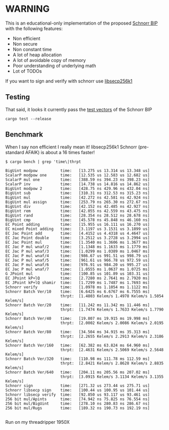# WARNING

This is an educational-only implementation of the proposed [Schnorr BIP](https://github.com/sipa/bips/blob/bip-schnorr/bip-schnorr.mediawiki) with the following features:

* Non efficient
* Non secure
* Non constant time
* A lot of heap allocation
* A lot of avoidable copy of memory
* Poor understanding of underlying math
* Lot of TODOs 

If you want to sign and verify with schnorr use [libsecp256k1]()


## Testing

That said, it looks it currently pass the [test vectors](https://github.com/sipa/bips/blob/bip-schnorr/bip-schnorr.mediawiki#test-vectors) of the Schnorr BIP

```
cargo test --release
```

## Benchmark

When I say non efficient I really mean it!
libsecp256k1 Schnorr (pre-standard AFAIK) is about a 16 times faster!

```
$ cargo bench | grep 'time\|thrpt

BigUint modpow          time:   [13.275 us 13.314 us 13.348 us]
ScalarP modpow one      time:   [12.535 us 12.583 us 12.682 us]
ScalarP mul one         time:   [388.59 ns 394.23 ns 398.23 ns]
ScalarP inv             time:   [14.738 us 14.816 us 14.862 us]
BigUint modpow 2        time:   [428.75 ns 429.96 ns 432.04 ns]
BigUint sub             time:   [310.31 ns 312.53 ns 315.23 ns]
BigUint mul             time:   [42.272 ns 42.581 ns 42.924 ns]
BigUint mul assign      time:   [253.79 ns 265.30 ns 272.67 ns]
BigUint div             time:   [42.152 ns 42.485 ns 42.927 ns]
BigUint rem             time:   [42.055 ns 42.559 ns 43.475 ns]
BigUint rand            time:   [28.354 ns 28.512 ns 28.678 ns]
BigUint cmp             time:   [45.578 ns 45.848 ns 46.160 ns]
EC Point adding         time:   [15.955 us 16.111 us 16.270 us]
EC mixed Point adding   time:   [3.1197 us 3.1531 us 3.1899 us]
EC Jac Point add        time:   [4.4152 us 4.4318 us 4.4647 us]
EC Jac Point double     time:   [3.2512 us 3.2728 us 3.2994 us]
EC Jac Point mul        time:   [1.3540 ms 1.3606 ms 1.3677 ms]
EC Jac P mul wnaf/2     time:   [1.1348 ms 1.1633 ms 1.1779 ms]
EC Jac P mul wnaf/3     time:   [1.0299 ms 1.0389 ms 1.0467 ms]
EC Jac P mul wnaf/4     time:   [986.67 us 991.51 us 998.79 us]
EC Jac P mul wnaf/5     time:   [961.61 us 966.78 us 972.59 us]
EC Jac P mul wnaf/6     time:   [976.91 us 984.20 us 995.27 us]
EC Jac P mul wnaf/7     time:   [1.0555 ms 1.0637 ms 1.0725 ms]
G JPoint mul            time:   [100.85 us 101.89 us 103.31 us]
EC JPoint kP+lQ         time:   [2.7280 ms 2.7641 ms 2.7920 ms]
EC JPoint kP+lQ shamir  time:   [1.7299 ms 1.7487 ms 1.7693 ms]
Schnorr verify          time:   [1.0978 ms 1.1054 ms 1.1122 ms]
Schnorr Batch Ver/10    time:   [6.6425 ms 6.6767 ms 6.7555 ms]
                        thrpt:  [1.4803 Kelem/s 1.4978 Kelem/s 1.5054 Kelem/s]
Schnorr Batch Ver/20    time:   [11.242 ms 11.342 ms 11.446 ms]
                        thrpt:  [1.7474 Kelem/s 1.7633 Kelem/s 1.7790 Kelem/s]
Schnorr Batch Ver/40    time:   [19.807 ms 19.915 ms 19.998 ms]
                        thrpt:  [2.0002 Kelem/s 2.0086 Kelem/s 2.0195 Kelem/s]
Schnorr Batch Ver/80    time:   [34.504 ms 34.915 ms 35.313 ms]
                        thrpt:  [2.2655 Kelem/s 2.2913 Kelem/s 2.3186 Kelem/s]
Schnorr Batch Ver/160   time:   [62.382 ms 63.824 ms 64.960 ms]
                        thrpt:  [2.4631 Kelem/s 2.5069 Kelem/s 2.5648 Kelem/s]
Schnorr Batch Ver/320   time:   [110.98 ms 111.78 ms 112.59 ms]
                        thrpt:  [2.8421 Kelem/s 2.8628 Kelem/s 2.8835 Kelem/s]
Schnorr Batch Ver/640   time:   [204.11 ms 205.56 ms 207.02 ms]
                        thrpt:  [3.0915 Kelem/s 3.1134 Kelem/s 3.1355 Kelem/s]
Schnorr sign            time:   [271.32 us 273.44 us 275.71 us]
Schnorr libsecp sign    time:   [100.44 us 100.95 us 101.44 us]
Schnorr libsecp verify  time:   [92.850 us 93.117 us 93.461 us]
256 bit mul/Apints      time:   [74.942 ns 75.825 ns 76.554 ns]
256 bit mul/BigUint     time:   [278.10 ns 280.83 ns 286.67 ns]
256 bit mul/Rugs        time:   [189.32 ns 190.73 ns 192.19 ns]


```

Run on my threadripper 1950X